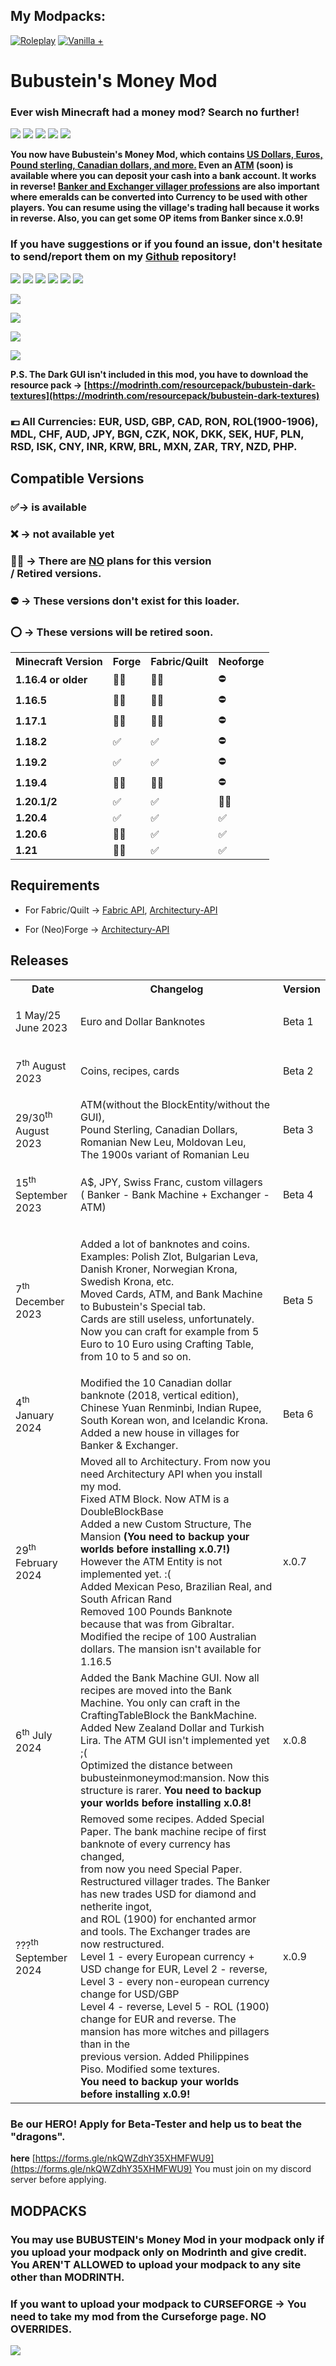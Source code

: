 ## My Modpacks:
[![Roleplay](https://wsrv.nl/?url=https%3A%2F%2Fus-east-1.tixte.net%2Fuploads%2Fbubustein.tixte.co%2Froleplay_vector.svg&n=-1)](https://modrinth.com/modpack/bubustein)
[![Vanilla +](https://wsrv.nl/?url=https%3A%2F%2Fus-east-1.tixte.net%2Fuploads%2Fbubustein.tixte.co%2Fvanilla1_vector.svg&n=-1)](https://modrinth.com/modpack/bubusteins-vanilla)

# Bubustein's Money Mod

### Ever wish Minecraft had a money mod? Search no further!

<a href="https://modrinth.com/mod/bubustein-money/versions?l=fabric"><img src="https://wsrv.nl/?url=https%3A%2F%2Fcdn.jsdelivr.net%2Fnpm%2F%40intergrav%2Fdevins-badges%403%2Fassets%2Fcozy%2Fsupported%2Ffabric_vector.svg&n=-1"></a>
<a href="https://modrinth.com/mod/bubustein-money/versions?l=quilt"><img src="https://wsrv.nl/?url=https%3A%2F%2Fcdn.jsdelivr.net%2Fnpm%2F%40intergrav%2Fdevins-badges%403%2Fassets%2Fcozy%2Fsupported%2Fquilt_vector.svg&n=-1"></a>
<a href="https://modrinth.com/mod/bubustein-money/versions?l=neoforge"><img src="https://wsrv.nl/?url=https%3A%2F%2Fus-east-1.tixte.net%2Fuploads%2Fbubustein.tixte.co%2Fneoforge_vector.svg&n=-1"></a>
<a href="https://modrinth.com/mod/bubustein-money/versions?l=forge"><img src="https://wsrv.nl/?url=https%3A%2F%2Fcdn.jsdelivr.net%2Fnpm%2F%40intergrav%2Fdevins-badges%403%2Fassets%2Fcozy%2Fsupported%2Fforge_vector.svg&n=-1"></a>
<a href="https://modrinth.com/mod/bubustein-money"><img src="https://wsrv.nl/?url=https%3A%2F%2Fcdn.jsdelivr.net%2Fnpm%2F%40intergrav%2Fdevins-badges%403%2Fassets%2Fcozy%2Favailable%2Fmodrinth_vector.svg&n=-1"></a>


**You now have Bubustein's Money Mod, which contains <u>US Dollars, Euros, Pound sterling, Canadian dollars, and more.</u> Even an <u>ATM</u> (soon) is available where you can deposit your cash into a bank account. It works in reverse! <u>Banker and Exchanger villager professions</u> are also important where emeralds can be converted into Currency to be used with other players. You can resume using the village's trading hall because it works in reverse. Also, you can get some OP items from Banker since x.0.9!**

### If you have suggestions or if you found an issue, don't hesitate to send/report them on my <u>Github</u> repository!

<a href="https://patreon.com/bubustein" target="_blank"><img src="https://wsrv.nl/?url=https%3A%2F%2Fcdn.jsdelivr.net%2Fnpm%2F%40intergrav%2Fdevins-badges%403%2Fassets%2Fcozy%2Fdonate%2Fpatreon-singular_vector.svg&n=-1"></a>
<a href="https://ko-fi.com/bubustein" target="_blank"><img src="https://wsrv.nl/?url=https%3A%2F%2Fcdn.jsdelivr.net%2Fnpm%2F%40intergrav%2Fdevins-badges%403%2Fassets%2Fcozy%2Fdonate%2Fkofi-singular_vector.svg&n=-1"></a>
<a href="https://github.com/BUBUSTEIN13/bubustein-money" target="_blank"><img src="https://wsrv.nl/?url=https%3A%2F%2Fcdn.jsdelivr.net%2Fnpm%2F%40intergrav%2Fdevins-badges%403%2Fassets%2Fcozy%2Favailable%2Fgithub_vector.svg&n=-1"></a>
<a href="https://dsc.gg/bubustein" target="_blank"><img src="https://wsrv.nl/?url=https%3A%2F%2Fcdn.jsdelivr.net%2Fnpm%2F%40intergrav%2Fdevins-badges%403%2Fassets%2Fcozy%2Fsocial%2Fdiscord-plural_vector.svg&n=-1"></a>
<a href="https://wiki.bubustein.tk" target="_blank"><img src="https://wsrv.nl/?url=https%3A%2F%2Fcdn.jsdelivr.net%2Fnpm%2F%40intergrav%2Fdevins-badges%403%2Fassets%2Fcozy%2Fdocumentation%2Fgitbook_vector.svg&n=-1"></a>
<a href="https://bubustein.tk" target="_blank"><img src="https://wsrv.nl/?url=https%3A%2F%2Fcdn.jsdelivr.net%2Fnpm%2F%40intergrav%2Fdevins-badges%403%2Fassets%2Fcozy%2Fdocumentation%2Fwebsite_vector.svg&n=-1"></a>


![](https://cdn.modrinth.com/data/QzlWq3M9/images/8dd5f180e341a1777cfab40dfefc7fdd94025f54.png)

![](https://cdn.modrinth.com/data/QzlWq3M9/images/ab8e1e84682685f55246101421ab97ae328188f3.png)

![](https://cdn.modrinth.com/data/QzlWq3M9/images/8707128220dcba47a5537aec6c8affeea1e1d074.png)

![](https://cdn.modrinth.com/data/QzlWq3M9/images/14433fa779767c43b99a1937a75664a069ebb526.png)

**P.S. The Dark GUI isn't included in this mod, you have to download the resource pack
-> [https://modrinth.com/resourcepack/bubustein-dark-textures](https://modrinth.com/resourcepack/bubustein-dark-textures)**

### 💶 All Currencies: EUR, USD, GBP, CAD, RON, ROL(1900-1906), MDL, CHF, AUD, JPY, BGN, CZK, NOK, DKK, SEK, HUF, PLN, RSD, ISK, CNY, INR, KRW, BRL, MXN, ZAR, TRY, NZD, PHP.

## Compatible Versions
### ✅-> is available <br>
### ❌ -> not available yet<br>
### 🙅🏻 -> There are <u>NO</u> plans for this version<br>/ Retired versions.
### ⛔ -> These versions don't exist for this loader.<br>
### ⭕ -> These versions will be retired soon.
<table>
  <tr>
    <th><b>Minecraft Version</b></th>
    <th><b>Forge</b></th>
    <th><b>Fabric/Quilt</b></th>
    <th><b>Neoforge</b></th>
  </tr>
<tr>
    <td><b> 1.16.4 or older</b></td>
    <td>🙅🏻</td>
    <td>🙅🏻</td>
    <td>⛔</td></tr><tr>
  <tr>
    <td><b> 1.16.5</b></td>
    <td>🙅🏻</td>
    <td>🙅🏻</td>
    <td>⛔</td></tr><tr>
<td><b> 1.17.1</b></td>
    <td>🙅🏻</td>
    <td>🙅🏻</td>
    <td>⛔</td></tr>
  <tr>
<td><b>1.18.2</b></td>
    <td>✅</td>
    <td>✅</td>
    <td>⛔</td></tr>
<tr><td><b>1.19.2</b></td>
    <td>✅</td>
    <td>✅</td>
    <td>⛔</td></tr>
<tr><td><b>1.19.4</b></td>
    <td>🙅🏻</td>
    <td>🙅🏻</td>
    <td>⛔</td></tr>
<tr><td><b>1.20.1/2</b></td>
    <td>✅</td>
    <td>✅</td>
    <td>🙅🏻</td></tr>
<tr><td><b>1.20.4</b></td>
    <td>✅</td>
    <td>✅</td>
    <td>✅</td>
  </tr>
<tr><td><b>1.20.6</b></td>
    <td>🙅🏻</td>
    <td>✅</td>
    <td>✅</td>
</tr>
<tr><td><b>1.21</b></td>
  <td>🙅🏻</td>
  <td>✅</td>
  <td>✅</td>
</tr>
</table> 

## <b>Requirements</b>
- For Fabric/Quilt -> <a href="https://modrinth.com/mod/fabric-api">Fabric API</a>, [Architectury-API](https://modrinth.com/mod/architectury-api)

- For (Neo)Forge -> [Architectury-API](https://modrinth.com/mod/architectury-api)
  

## Releases

 <table>
  <tr>
    <th>Date</th>
    <th>Changelog</th>
    <th>Version</th>
  </tr>
  <tr>
    <td><p> 1 May/25 June 2023 </p></td>
    <td>Euro and Dollar Banknotes</td>
    <td>Beta 1</td>
  </tr>
  <tr>
  <td><p> 7<sup>th</sup> August 2023 </p></td>
    <td>Coins, recipes, cards</td>
    <td>Beta 2</td>
  </tr>
<tr>
  <td><p> 29/30<sup>th</sup> August 2023 </p></td>
    <td>ATM(without the BlockEntity/without the GUI), <br> Pound Sterling, Canadian Dollars, <br> Romanian New Leu, Moldovan Leu, <br>The 1900s variant of Romanian Leu</td>
    <td>Beta 3</td>
  </tr>
<tr>
  <td><p>15<sup>th</sup> September 2023 </p></td>
    <td><p>A$, JPY, Swiss Franc, custom villagers <br> ( Banker - Bank Machine + Exchanger - ATM)</p></td>
    <td>Beta 4</td>
  </tr>
<tr>
  <td><p>7<sup>th</sup> December 2023 </p></td>
    <td><p>Added a lot of banknotes and coins.<br>
Examples: Polish Zlot, Bulgarian Leva, Danish Kroner, Norwegian Krona, Swedish Krona, etc.
<br> Moved Cards, ATM, and Bank Machine to Bubustein's Special tab.<br>
Cards are still useless, unfortunately.<br>
Now you can craft for example from 5 Euro to 10 Euro using Crafting Table, <br> from 10 to 5 and so on.</p></td>
    <td>Beta 5</td>
  </tr>
<tr>
  <td><p>4<sup>th</sup> January 2024 </p></td>
    <td>Modified the 10 Canadian dollar banknote (2018, vertical edition), Chinese Yuan Renminbi, Indian Rupee, South Korean won, and Icelandic Krona. Added a new house in villages for Banker & Exchanger.</td>
    <td>Beta 6</td>
  </tr>
<tr>
  <td><p>29<sup>th</sup> February 2024</p></td>
    <td>Moved all to Architectury. From now you need Architectury API when you install my mod. <br> Fixed ATM Block. Now ATM is a DoubleBlockBase <br> Added a new Custom Structure, The Mansion <b>(You need to backup your worlds before installing x.0.7!)</b> <br> However the ATM Entity is not implemented yet. :( <br> Added Mexican Peso, Brazilian Real, and South African Rand <br> Removed 100 Pounds Banknote because that was from Gibraltar. Modified the recipe of 100 Australian dollars. The mansion isn't available for 1.16.5</td>
    <td>x.0.7</td>
  </tr>
   <tr>
     <td><p>6<sup>th</sup> July 2024</p></td>
     <td>Added the Bank Machine GUI. Now all recipes are moved into the Bank Machine. You only can craft in the CraftingTableBlock the BankMachine.<br>
       Added New Zealand Dollar and Turkish Lira. The ATM GUI isn't implemented yet ;( <br>
     Optimized the distance between bubusteinmoneymod:mansion. Now this structure is rarer.
     <b>You need to backup your worlds before installing x.0.8!</b>
     </td>
     <td>x.0.8</td>
   </tr>
    <tr>
    <td><p>???<sup>th</sup> September 2024</p></td>
    <td>Removed some recipes. Added Special Paper. The bank machine recipe of first banknote of every currency has changed,<br>
        from now you need Special Paper. Restructured villager trades. The Banker has new trades USD for diamond and netherite ingot,<br>
        and ROL (1900) for enchanted armor and tools. The Exchanger trades are now restructured. <br>
        Level 1 - every European currency + USD change for EUR, Level 2 - reverse, Level 3 - every non-european currency change for USD/GBP<br>
        Level 4 - reverse, Level 5 - ROL (1900) change for EUR and reverse. The mansion has more witches and pillagers than in the<br> previous
        version. Added Philippines Piso. Modified some textures.<br>
        <b>You need to backup your worlds before installing x.0.9!</b>
</td>
    <td>x.0.9</td>
</tr>
</table> 

### Be our HERO! Apply for Beta-Tester and help us to beat the "dragons".
**here** [https://forms.gle/nkQWZdhY35XHMFWU9](https://forms.gle/nkQWZdhY35XHMFWU9)
You must join on my discord server before applying.

## <b>MODPACKS</b>
### You may use BUBUSTEIN's Money Mod in your modpack only if you upload your modpack only on Modrinth and give credit. You AREN'T ALLOWED to upload your modpack to any site other than MODRINTH.
### If you want to upload your modpack to CURSEFORGE -> You need to take my mod from the Curseforge page. NO OVERRIDES.
<a href="https://www.curseforge.com/minecraft/mc-mods/bubustein-money"><img src="https://wsrv.nl/?url=https%3A%2F%2Fcdn.jsdelivr.net%2Fnpm%2F%40intergrav%2Fdevins-badges%403%2Fassets%2Fcozy%2Favailable%2Fcurseforge_vector.svg&n=-1"></a>
